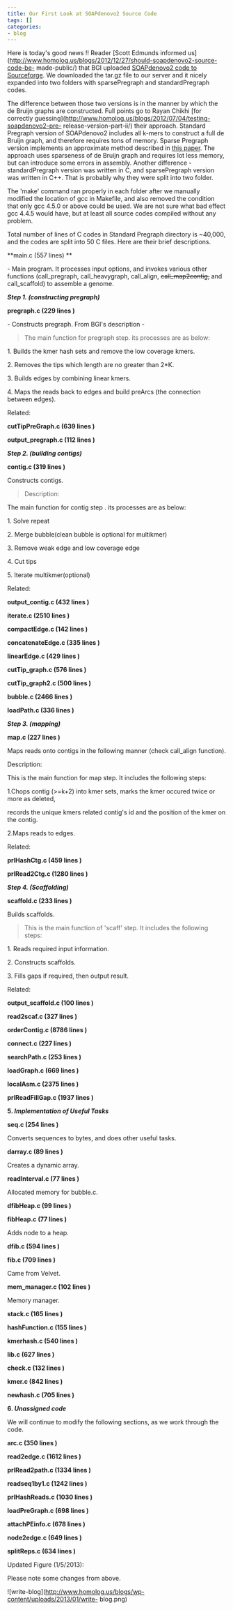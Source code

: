 ```yaml
---
title: Our First Look at SOAPdenovo2 Source Code
tags: []
categories:
- blog
---
```

Here is today's good news !! Reader [Scott Edmunds informed
us](http://www.homolog.us/blogs/2012/12/27/should-soapdenovo2-source-code-be-
made-public/) that BGI uploaded [SOAPdenovo2 code to
Sourceforge](http://sourceforge.net/projects/soapdenovo2/). We downloaded the
tar.gz file to our server and it nicely expanded into two folders with
sparsePregraph and standardPregraph codes.
<!--more-->

The difference between those two versions is in the manner by which the de
Bruijn graphs are constructed. Full points go to Rayan Chikhi [for correctly
guessing](http://www.homolog.us/blogs/2012/07/04/testing-soapdenovo2-pre-
release-version-part-ii/) their approach. Standard Pregraph version of
SOAPdenovo2 includes all k-mers to construct a full de Bruijn graph, and
therefore requires tons of memory. Sparse Pregraph version implements an
approximate method described in [this
paper](http://www.biomedcentral.com/1471-2105/13/S6/S1/). The approach uses
sparseness of de Bruijn graph and requires lot less memory, but can introduce
some errors in assembly. Another difference - standardPregraph version was
written in C, and sparsePregraph version was written in C++. That is probably
why they were split into two folder.

The 'make' command ran properly in each folder after we manually modified the
location of gcc in Makefile, and also removed the condition that only gcc
4.5.0 or above could be used. We are not sure what bad effect gcc 4.4.5 would
have, but at least all source codes compiled without any problem.

Total number of lines of C codes in Standard Pregraph directory is ~40,000,
and the codes are split into 50 C files. Here are their brief descriptions.

**main.c (557 lines) **

\- Main program. It processes input options, and invokes various other
functions (call_pregraph, call_heavygraph, call_align,
<del>call_map2contig,</del> and call_scaffold) to assemble a genome.

**_Step 1. (constructing pregraph)_**

**pregraph.c (229 lines )**

\- Constructs pregraph. From BGI's description -

> The main function for pregraph step. its processes are as below:

1\. Builds the kmer hash sets and remove the low coverage kmers.

2\. Removes the tips which length are no greater than 2*K.

3\. Builds edges by combining linear kmers.

4\. Maps the reads back to edges and build preArcs (the connection between
edges).

Related:

**cutTipPreGraph.c (639 lines )**

**output_pregraph.c (112 lines )**

**_Step 2. (building contigs)_**

**contig.c (319 lines )**

Constructs contigs.

> Description:

The main function for contig step . its processes are as below:

1\. Solve repeat

2\. Merge bubble(clean bubble is optional for multikmer)

3\. Remove weak edge and low coverage edge

4\. Cut tips

5\. Iterate multikmer(optional)

Related:

**output_contig.c (432 lines )**

**iterate.c (2510 lines )**

**compactEdge.c (142 lines )**

**concatenateEdge.c (335 lines )**

**linearEdge.c (429 lines )**

**cutTip_graph.c (576 lines )**

**cutTip_graph2.c (500 lines )**

**bubble.c (2466 lines )**

**loadPath.c (336 lines )**

**_Step 3. (mapping)_**

**map.c (227 lines )**

Maps reads onto contigs in the following manner (check call_align function).

>

Description:

This is the main function for map step. It includes the following steps:

1.Chops contig (>=k+2) into kmer sets, marks the kmer occured twice or more as
deleted,

records the unique kmers related contig's id and the position of the kmer on
the contig.

2.Maps reads to edges.

Related:

**prlHashCtg.c (459 lines )**

**prlRead2Ctg.c (1280 lines )**

**_Step 4. (Scaffolding)_**

**scaffold.c (233 lines )**

Builds scaffolds.

> This is the main function of 'scaff' step. It includes the following steps:

1\. Reads required input information.

2\. Constructs scaffolds.

3\. Fills gaps if required, then output result.

Related:

**output_scaffold.c (100 lines )**

**read2scaf.c (327 lines )**

**orderContig.c (8786 lines )**

**connect.c (227 lines )**

**searchPath.c (253 lines )**

**loadGraph.c (669 lines )**

**localAsm.c (2375 lines )**

**prlReadFillGap.c (1937 lines )**

**5\. _Implementation of Useful Tasks_**

**seq.c (254 lines )**

Converts sequences to bytes, and does other useful tasks.

**darray.c (89 lines )**

Creates a dynamic array.

**readInterval.c (77 lines )**

Allocated memory for bubble.c.

**dfibHeap.c (99 lines )**

**fibHeap.c (77 lines )**

Adds node to a heap.

**dfib.c (594 lines )**

**fib.c (709 lines )**

Came from Velvet.

**mem_manager.c (102 lines )**

Memory manager.

**stack.c (165 lines )**

**hashFunction.c (155 lines )**

**kmerhash.c (540 lines )**

**lib.c (627 lines )**

**check.c (132 lines )**

**kmer.c (842 lines )**

**newhash.c (705 lines )**

**6\. _Unassigned code_**

We will continue to modify the following sections, as we work through the
code.

**arc.c (350 lines )**

**read2edge.c (1612 lines )**

**prlRead2path.c (1334 lines )**

**readseq1by1.c (1242 lines )**

**prlHashReads.c (1030 lines )**

**loadPreGraph.c (698 lines )**

**attachPEinfo.c (678 lines )**

**node2edge.c (649 lines )**

**splitReps.c (634 lines )**

Updated Figure (1/5/2013):

Please note some changes from above.

![write-blog](http://www.homolog.us/blogs/wp-content/uploads/2013/01/write-
blog.png)


